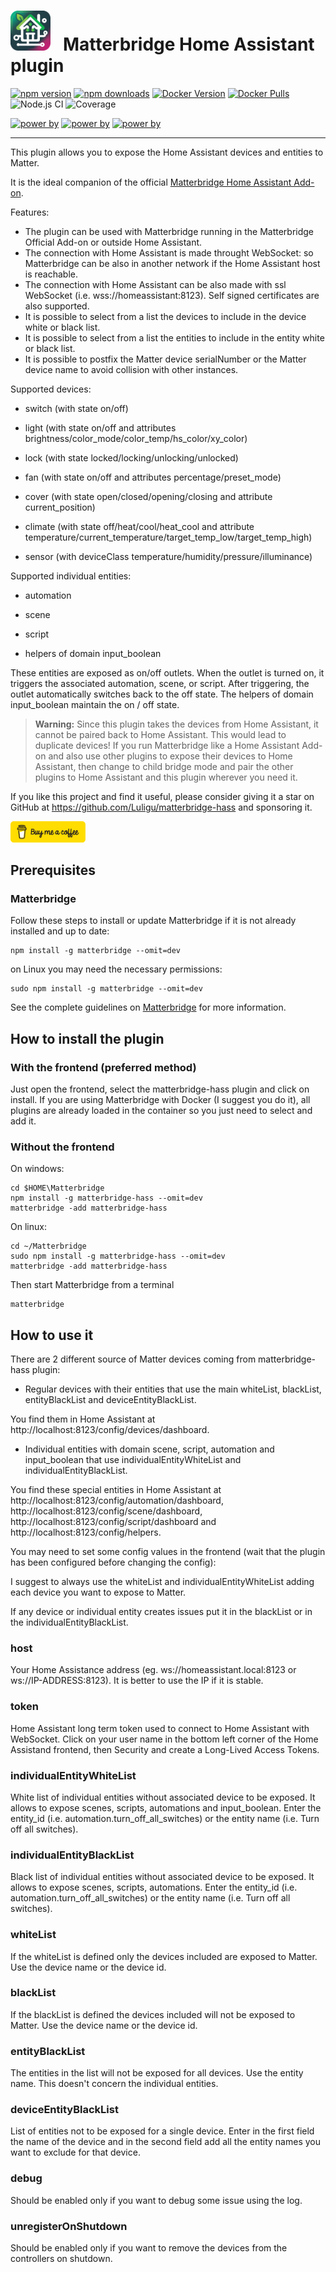 # <img src="matterbridge.svg" alt="Matterbridge Logo" width="64px" height="64px">&nbsp;&nbsp;&nbsp;Matterbridge Home Assistant plugin

[![npm version](https://img.shields.io/npm/v/matterbridge-hass.svg)](https://www.npmjs.com/package/matterbridge-hass)
[![npm downloads](https://img.shields.io/npm/dt/matterbridge-hass.svg)](https://www.npmjs.com/package/matterbridge-hass)
[![Docker Version](https://img.shields.io/docker/v/luligu/matterbridge?label=docker%20version&sort=semver)](https://hub.docker.com/r/luligu/matterbridge)
[![Docker Pulls](https://img.shields.io/docker/pulls/luligu/matterbridge.svg)](https://hub.docker.com/r/luligu/matterbridge)
![Node.js CI](https://github.com/Luligu/matterbridge-hass/actions/workflows/build-matterbridge-plugin.yml/badge.svg)
![Coverage](https://img.shields.io/badge/Jest%20coverage-93%25-brightgreen)

[![power by](https://img.shields.io/badge/powered%20by-matterbridge-blue)](https://www.npmjs.com/package/matterbridge)
[![power by](https://img.shields.io/badge/powered%20by-node--ansi--logger-blue)](https://www.npmjs.com/package/node-ansi-logger)
[![power by](https://img.shields.io/badge/powered%20by-node--persist--manager-blue)](https://www.npmjs.com/package/node-persist-manager)

---

This plugin allows you to expose the Home Assistant devices and entities to Matter.

It is the ideal companion of the official [Matterbridge Home Assistant Add-on](https://github.com/Luligu/matterbridge-home-assistant-addon/blob/main/README.md).

Features:

- The plugin can be used with Matterbridge running in the Matterbridge Official Add-on or outside Home Assistant.
- The connection with Home Assistant is made throught WebSocket: so Matterbridge can be also in another network if the Home Assistant host is reachable.
- The connection with Home Assistant can be also made with ssl WebSocket (i.e. wss://homeassistant:8123). Self signed certificates are also supported.
- It is possible to select from a list the devices to include in the device white or black list.
- It is possible to select from a list the entities to include in the entity white or black list.
- It is possible to postfix the Matter device serialNumber or the Matter device name to avoid collision with other instances.

Supported devices:

- switch (with state on/off)

- light (with state on/off and attributes brightness/color_mode/color_temp/hs_color/xy_color)

- lock (with state locked/locking/unlocking/unlocked)

- fan (with state on/off and attributes percentage/preset_mode)

- cover (with state open/closed/opening/closing and attribute current_position)

- climate (with state off/heat/cool/heat_cool and attribute temperature/current_temperature/target_temp_low/target_temp_high)

- sensor (with deviceClass temperature/humidity/pressure/illuminance)

Supported individual entities:

- automation

- scene

- script

- helpers of domain input_boolean

These entities are exposed as on/off outlets. When the outlet is turned on, it triggers the associated automation, scene, or script. After triggering, the outlet automatically switches back to the off state. The helpers of domain input_boolean maintain the on / off state.

> **Warning:** Since this plugin takes the devices from Home Assistant, it cannot be paired back to Home Assistant. This would lead to duplicate devices! If you run Matterbridge like a Home Assistant Add-on and also use other plugins to expose their devices to Home Assistant, then change to child bridge mode and pair the other plugins to Home Assistant and this plugin wherever you need it.

If you like this project and find it useful, please consider giving it a star on GitHub at https://github.com/Luligu/matterbridge-hass and sponsoring it.

<a href="https://www.buymeacoffee.com/luligugithub">
  <img src="bmc-button.svg" alt="Buy me a coffee" width="120">
</a>

## Prerequisites

### Matterbridge

Follow these steps to install or update Matterbridge if it is not already installed and up to date:

```
npm install -g matterbridge --omit=dev
```

on Linux you may need the necessary permissions:

```
sudo npm install -g matterbridge --omit=dev
```

See the complete guidelines on [Matterbridge](https://github.com/Luligu/matterbridge/blob/main/README.md) for more information.

## How to install the plugin

### With the frontend (preferred method)

Just open the frontend, select the matterbridge-hass plugin and click on install. If you are using Matterbridge with Docker (I suggest you do it), all plugins are already loaded in the container so you just need to select and add it.

### Without the frontend

On windows:

```
cd $HOME\Matterbridge
npm install -g matterbridge-hass --omit=dev
matterbridge -add matterbridge-hass
```

On linux:

```
cd ~/Matterbridge
sudo npm install -g matterbridge-hass --omit=dev
matterbridge -add matterbridge-hass
```

Then start Matterbridge from a terminal

```
matterbridge
```

## How to use it

There are 2 different source of Matter devices coming from matterbridge-hass plugin:

- Regular devices with their entities that use the main whiteList, blackList, entityBlackList and deviceEntityBlackList.

You find them in Home Assistant at http://localhost:8123/config/devices/dashboard.

- Individual entities with domain scene, script, automation and input_boolean that use individualEntityWhiteList and individualEntityBlackList.

You find these special entities in Home Assistant at http://localhost:8123/config/automation/dashboard, http://localhost:8123/config/scene/dashboard, http://localhost:8123/config/script/dashboard and http://localhost:8123/config/helpers.

You may need to set some config values in the frontend (wait that the plugin has been configured before changing the config):

I suggest to always use the whiteList and individualEntityWhiteList adding each device you want to expose to Matter.

If any device or individual entity creates issues put it in the blackList or in the individualEntityBlackList.

### host

Your Home Assistance address (eg. ws://homeassistant.local:8123 or ws://IP-ADDRESS:8123). It is better to use the IP if it is stable.

### token

Home Assistant long term token used to connect to Home Assistant with WebSocket. Click on your user name in the bottom left corner of the Home Assistand frontend, then Security and create a Long-Lived Access Tokens.

### individualEntityWhiteList

White list of individual entities without associated device to be exposed. It allows to expose scenes, scripts, automations and input_boolean.
Enter the entity_id (i.e. automation.turn_off_all_switches) or the entity name (i.e. Turn off all switches).

### individualEntityBlackList

Black list of individual entities without associated device to be exposed. It allows to expose scenes, scripts, automations.
Enter the entity_id (i.e. automation.turn_off_all_switches) or the entity name (i.e. Turn off all switches).

### whiteList

If the whiteList is defined only the devices included are exposed to Matter. Use the device name or the device id.

### blackList

If the blackList is defined the devices included will not be exposed to Matter. Use the device name or the device id.

### entityBlackList

The entities in the list will not be exposed for all devices. Use the entity name. This doesn't concern the individual entities.

### deviceEntityBlackList

List of entities not to be exposed for a single device. Enter in the first field the name of the device and in the second field add all the entity names you want to exclude for that device.

### debug

Should be enabled only if you want to debug some issue using the log.

### unregisterOnShutdown

Should be enabled only if you want to remove the devices from the controllers on shutdown.
